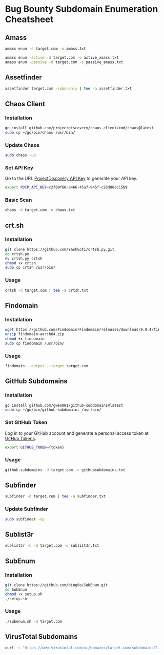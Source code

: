 # Bug Bounty Subdomain Enumeration Cheatsheet

## Amass

```bash
amass enum -d target.com -o amass.txt
```

```bash
amass enum -active -d target.com -o active_amass.txt
amass enum -passive -d target.com -o passive_amass.txt
```

## Assetfinder

```bash
assetfinder target.com -subs-only | tee -a assetfinder.txt
```

## Chaos Client

### Installation

```bash
go install github.com/projectdiscovery/chaos-client/cmd/chaos@latest
sudo cp ~/go/bin/chaos /usr/bin/
```

### Update Chaos

```bash
sudo chaos -up
```

### Set API Key

Go to the URL [ProjectDiscovery API Key](https://cloud.projectdiscovery.io/?ref=api_key) to generate your API key.

```bash
export PDCP_API_KEY=c2f00f66-a466-45a7-945f-c20d80ec15b9
```

### Basic Scan

```bash
chaos -d target.com -o chaos.txt
```

## crt.sh

### Installation

```bash
git clone https://github.com/YashGoti/crtsh.py.git
cd crtsh.py
mv crtsh.py crtsh
chmod +x crtsh
sudo cp crtsh /usr/bin/
```

### Usage

```bash
crtsh -d target.com | tee -a crtsh.txt
```

## Findomain

### Installation

```bash
wget https://github.com/Findomain/Findomain/releases/download/9.0.4/findomain-aarch64.zip
unzip findomain-aarch64.zip
chmod +x findomain
sudo cp findomain /usr/bin/
```

### Usage

```bash
findomain --output --target target.com
```

## GitHub Subdomains

### Installation

```bash
go install github.com/gwen001/github-subdomains@latest
sudo cp ~/go/bin/github-subdomains /usr/bin/
```

### Set GitHub Token

Log in to your GitHub account and generate a personal access token at [GitHub Tokens](https://github.com/settings/tokens).

```bash
export GITHUB_TOKEN={token}
```

### Usage

```bash
github-subdomains -d target.com -o githubsubdomains.txt
```

## Subfinder

```bash
subfinder -d target.com | tee -a subfinder.txt
```

### Update Subfinder

```bash
sudo subfinder -up
```

## Sublist3r

```bash
sublist3r -n -d target.com -o sublist3r.txt
```

## SubEnum

### Installation

```bash
git clone https://github.com/bing0o/SubEnum.git
cd SubEnum
chmod +x setup.sh
./setup.sh
```

### Usage

```bash
./subenum.sh -d target.com
```

## VirusTotal Subdomains

```bash
curl -s "https://www.virustotal.com/ui/domains/target.com/subdomains?limit=40" | grep -Po "((http|https):\\/\\/)?(([\w.-]*)\\.([\w]*)\\.([A-z]))\\w+" | sort -u
